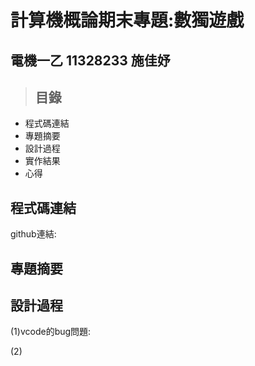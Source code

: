 # 計算機概論期末專題:數獨遊戲
## 電機一乙 11328233 施佳妤
>## 目錄
- 程式碼連結
- 專題摘要
- 設計過程
- 實作結果
- 心得
## 程式碼連結
github連結:

## 專題摘要
## 設計過程
(1)vcode的bug問題:

(2)


